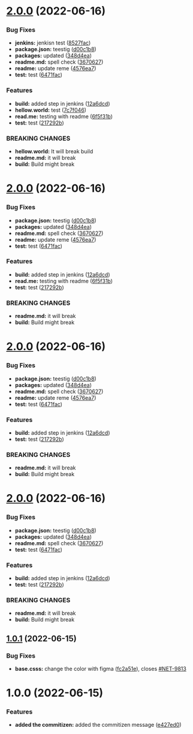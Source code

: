 # [2.0.0](https://github.com/ashwin-netomi/CICD/compare/v1.0.1...v2.0.0) (2022-06-16)


### Bug Fixes

* **jenkins:** jenkisn test ([8527fac](https://github.com/ashwin-netomi/CICD/commit/8527facc7cf3a6df21315258c18e52ec8a9d464f))
* **package.json:** teestig ([d00c1b8](https://github.com/ashwin-netomi/CICD/commit/d00c1b843260128a9dafff05f90db421e09f72a2))
* **packages:** updated ([348d4ea](https://github.com/ashwin-netomi/CICD/commit/348d4ea5a9ce5544c35ed8a8f33398e53727eadb))
* **readme.md:** spell check ([3670627](https://github.com/ashwin-netomi/CICD/commit/367062719dd49eac68f19b8baf4efcba686148a3))
* **readme:** update reme ([4576ea7](https://github.com/ashwin-netomi/CICD/commit/4576ea7cdf3de7530d134452b7f250a92c53fbc6))
* **test:** test ([6471fac](https://github.com/ashwin-netomi/CICD/commit/6471facd10ef99aa03466fca55610acb12fbd1ec))


### Features

* **build:** added step in jenkins ([12a6dcd](https://github.com/ashwin-netomi/CICD/commit/12a6dcdc05e63236bc68a6f3aeb1c924a6611caa))
* **hellow.world:** test ([7c7f046](https://github.com/ashwin-netomi/CICD/commit/7c7f0464cfb9124dda22f51c10bf92cab2ea5e63))
* **read.me:** testing with readme ([6f5f31b](https://github.com/ashwin-netomi/CICD/commit/6f5f31bb1a0fa991098519882721c896b1741fde))
* **test:** test ([217292b](https://github.com/ashwin-netomi/CICD/commit/217292b7a5efd8b3e4168d3c8ea8fc1e7babbb41))


### BREAKING CHANGES

* **hellow.world:** It will break build
* **readme.md:** it will break
* **build:** Build might break

# [2.0.0](https://github.com/ashwin-netomi/CICD/compare/v1.0.1...v2.0.0) (2022-06-16)


### Bug Fixes

* **package.json:** teestig ([d00c1b8](https://github.com/ashwin-netomi/CICD/commit/d00c1b843260128a9dafff05f90db421e09f72a2))
* **packages:** updated ([348d4ea](https://github.com/ashwin-netomi/CICD/commit/348d4ea5a9ce5544c35ed8a8f33398e53727eadb))
* **readme.md:** spell check ([3670627](https://github.com/ashwin-netomi/CICD/commit/367062719dd49eac68f19b8baf4efcba686148a3))
* **readme:** update reme ([4576ea7](https://github.com/ashwin-netomi/CICD/commit/4576ea7cdf3de7530d134452b7f250a92c53fbc6))
* **test:** test ([6471fac](https://github.com/ashwin-netomi/CICD/commit/6471facd10ef99aa03466fca55610acb12fbd1ec))


### Features

* **build:** added step in jenkins ([12a6dcd](https://github.com/ashwin-netomi/CICD/commit/12a6dcdc05e63236bc68a6f3aeb1c924a6611caa))
* **read.me:** testing with readme ([6f5f31b](https://github.com/ashwin-netomi/CICD/commit/6f5f31bb1a0fa991098519882721c896b1741fde))
* **test:** test ([217292b](https://github.com/ashwin-netomi/CICD/commit/217292b7a5efd8b3e4168d3c8ea8fc1e7babbb41))


### BREAKING CHANGES

* **readme.md:** it will break
* **build:** Build might break

# [2.0.0](https://github.com/ashwin-netomi/CICD/compare/v1.0.1...v2.0.0) (2022-06-16)


### Bug Fixes

* **package.json:** teestig ([d00c1b8](https://github.com/ashwin-netomi/CICD/commit/d00c1b843260128a9dafff05f90db421e09f72a2))
* **packages:** updated ([348d4ea](https://github.com/ashwin-netomi/CICD/commit/348d4ea5a9ce5544c35ed8a8f33398e53727eadb))
* **readme.md:** spell check ([3670627](https://github.com/ashwin-netomi/CICD/commit/367062719dd49eac68f19b8baf4efcba686148a3))
* **readme:** update reme ([4576ea7](https://github.com/ashwin-netomi/CICD/commit/4576ea7cdf3de7530d134452b7f250a92c53fbc6))
* **test:** test ([6471fac](https://github.com/ashwin-netomi/CICD/commit/6471facd10ef99aa03466fca55610acb12fbd1ec))


### Features

* **build:** added step in jenkins ([12a6dcd](https://github.com/ashwin-netomi/CICD/commit/12a6dcdc05e63236bc68a6f3aeb1c924a6611caa))
* **test:** test ([217292b](https://github.com/ashwin-netomi/CICD/commit/217292b7a5efd8b3e4168d3c8ea8fc1e7babbb41))


### BREAKING CHANGES

* **readme.md:** it will break
* **build:** Build might break

# [2.0.0](https://github.com/ashwin-netomi/CICD/compare/v1.0.1...v2.0.0) (2022-06-16)


### Bug Fixes

* **package.json:** teestig ([d00c1b8](https://github.com/ashwin-netomi/CICD/commit/d00c1b843260128a9dafff05f90db421e09f72a2))
* **packages:** updated ([348d4ea](https://github.com/ashwin-netomi/CICD/commit/348d4ea5a9ce5544c35ed8a8f33398e53727eadb))
* **readme.md:** spell check ([3670627](https://github.com/ashwin-netomi/CICD/commit/367062719dd49eac68f19b8baf4efcba686148a3))
* **test:** test ([6471fac](https://github.com/ashwin-netomi/CICD/commit/6471facd10ef99aa03466fca55610acb12fbd1ec))


### Features

* **build:** added step in jenkins ([12a6dcd](https://github.com/ashwin-netomi/CICD/commit/12a6dcdc05e63236bc68a6f3aeb1c924a6611caa))
* **test:** test ([217292b](https://github.com/ashwin-netomi/CICD/commit/217292b7a5efd8b3e4168d3c8ea8fc1e7babbb41))


### BREAKING CHANGES

* **readme.md:** it will break
* **build:** Build might break

## [1.0.1](https://github.com/ashwin-netomi/CICD/compare/v1.0.0...v1.0.1) (2022-06-15)


### Bug Fixes

* **base.csss:** change the color with figma ([fc2a51e](https://github.com/ashwin-netomi/CICD/commit/fc2a51edc6be746eab9b1b1563ce943a8ae76773)), closes [#NET-9813](https://github.com/ashwin-netomi/CICD/issues/NET-9813)

# 1.0.0 (2022-06-15)


### Features

* **added the commitizen:** added the commitizen message ([e427ed0](https://github.com/ashwin-netomi/CICD/commit/e427ed0613d207e8f35dca541868461f63be9659))
